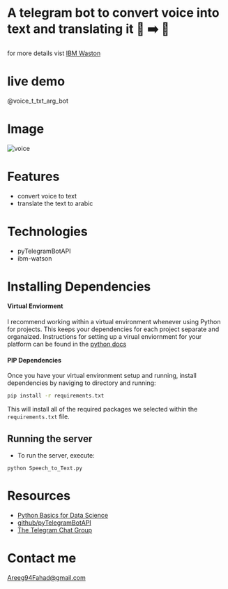 # A telegram bot to convert voice into text and translating it 🎤 ➡️ 📜 
for more details vist [IBM Waston](https://www.ibm.com/cloud/watson-text-to-speech)

# live demo
@voice_t_txt_arg_bot

# Image
![voice](https://user-images.githubusercontent.com/30151596/119550897-a032cc00-bda1-11eb-91a6-3210511728f0.jpg)


# Features
- convert voice to text
- translate the text to arabic 

# Technologies
- pyTelegramBotAPI
- ibm-watson
# Installing Dependencies

#### Virtual Enviorment 

I recommend working within a virtual environment whenever using Python for projects. This keeps your dependencies for each project separate and organaized. Instructions for setting up a virual enviornment for your platform can be found in the [python docs](https://packaging.python.org/guides/installing-using-pip-and-virtual-environments/)

#### PIP Dependencies

Once you have your virtual environment setup and running, install dependencies by naviging to directory and running:

```bash
pip install -r requirements.txt
```

This will install all of the required packages we selected within the `requirements.txt` file.

## Running the server

- To run the server, execute:

```
python Speech_to_Text.py
```
# Resources
- [Python Basics for Data Science](https://www.edx.org/new/course/python-basics-for-data-science)
- [github/pyTelegramBotAPI](https://github.com/eternnoir/pyTelegramBotAPI)
- [The Telegram Chat Group](https://telegram.me/joinchat/Bn4ixj84FIZVkwhk2jag6A)

# Contact me 
Areeg94Fahad@gmail.com
